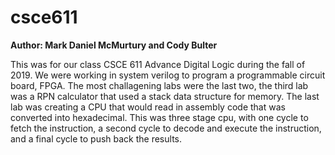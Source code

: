 # csce611
**Author: Mark Daniel McMurtury and Cody Bulter**

This was for our class CSCE 611 Advance Digital Logic during the fall of 2019. We were working in system verilog to program a programmable circuit board, FPGA. The most challagening labs were the last two, the third lab was a RPN calculator that used a stack data structure for memory. The last lab was creating a CPU that would read in assembly code that was converted into hexadecimal. This was three stage cpu, with one cycle to fetch the instruction, a second cycle to decode and execute the instruction, and a final cycle to push back the results.
